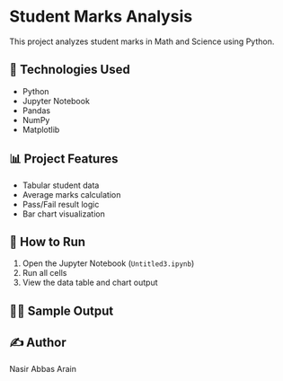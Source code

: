 # Student Marks Analysis

This project analyzes student marks in Math and Science using Python.

## 🔧 Technologies Used

- Python
- Jupyter Notebook
- Pandas
- NumPy
- Matplotlib

## 📊 Project Features

- Tabular student data
- Average marks calculation
- Pass/Fail result logic
- Bar chart visualization

## 📁 How to Run

1. Open the Jupyter Notebook (`Untitled3.ipynb`)
2. Run all cells
3. View the data table and chart output

## 👨‍💻 Sample Output


## ✍️ Author

Nasir Abbas Arain
